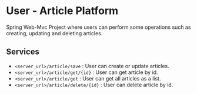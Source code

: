 # User - Article Platform
Spring Web-Mvc Project where users can perform some operations such as creating, updating and deleting articles.

## Services

- `<server_url>/article/save` : User can create or update articles.
- `<server_url>/article/get/{id}` : User can get article by id.
- `<server_url>/article/get` : User can get all articles as a list.
- `<server_url>/article/delete/{id}` : User can delete article by id.

